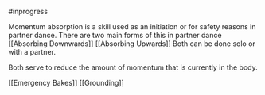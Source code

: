 #inprogress 

Momentum absorption is a skill used as an initiation or for safety reasons in partner dance.  There are two main forms of this in partner dance 
[[Absorbing Downwards]]
[[Absorbing Upwards]]
Both can be done solo or with a partner.

Both serve to reduce the amount of momentum that is currently in the body.




[[Emergency Bakes]]
[[Grounding]]




